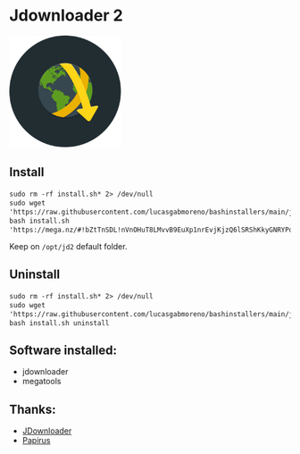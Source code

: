 # Jdownloader 2
<img src="preview.svg" width="200">

## Install
```
sudo rm -rf install.sh* 2> /dev/null
sudo wget 'https://raw.githubusercontent.com/lucasgabmoreno/bashinstallers/main/jdownloader/install.sh'
bash install.sh 'https://mega.nz/#!bZtTnSDL!nVnOHuT8LMvvB9EuXp1nrEvjKjzQ6lSRShKkyGNRYPo'
```
Keep on `/opt/jd2` default folder.

## Uninstall
```
sudo rm -rf install.sh* 2> /dev/null
sudo wget 'https://raw.githubusercontent.com/lucasgabmoreno/bashinstallers/main/jdownloader/install.sh'
bash install.sh uninstall
```

## Software installed:
* jdownloader
* megatools

## Thanks:
* [JDownloader](https://jdownloader.org/)
* [Papirus](https://github.com/PapirusDevelopmentTeam)
